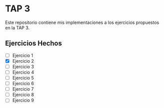 # TAP 3
Este repositorio contiene mis implementaciones a los ejercicios propuestos en la TAP 3.

## Ejercicios Hechos
- [ ] Ejercicio 1
- [x] Ejercicio 2
- [ ] Ejercicio 3
- [ ] Ejercicio 4
- [ ] Ejercicio 5
- [ ] Ejercicio 6
- [ ] Ejercicio 7
- [ ] Ejercicio 8
- [ ] Ejercicio 9
